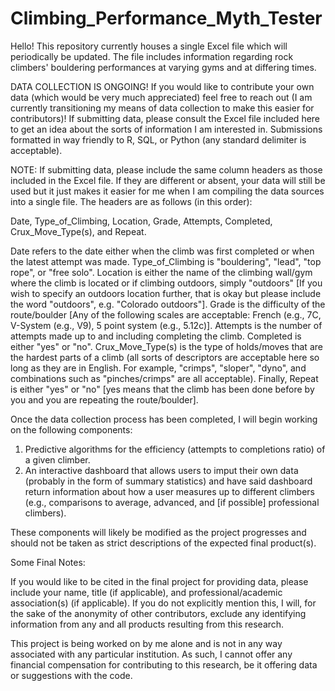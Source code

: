 # Climbing_Performance_Myth_Tester

Hello! This repository currently houses a single Excel file which will periodically be updated. The file includes information regarding rock climbers' bouldering performances at varying gyms and at differing times. 

DATA COLLECTION IS ONGOING! If you would like to contribute your own data (which would be very much appreciated) feel free to reach out (I am currently transitioning my means of data collection to make this easier for contributors)! If submitting data, please consult the Excel file included here to get an idea about the sorts of information I am interested in. Submissions formatted in way friendly to R, SQL, or Python (any standard delimiter is acceptable).

NOTE: If submitting data, please include the same column headers as those included in the Excel file. If they are different or absent, your data will still be used but it just makes it easier for me when I am compiling the data sources into a single file. The headers are as follows (in this order):

Date, Type_of_Climbing, Location, Grade, Attempts, Completed, Crux_Move_Type(s), and Repeat.

Date refers to the date either when the climb was first completed or when the latest attempt was made. Type_of_Climbing is "bouldering", "lead", "top rope", or "free solo". Location is either the name of the climbing wall/gym where the climb is located or if climbing outdoors, simply "outdoors" [If you wish to specify an outdoors location further, that is okay but please include the word "outdoors", e.g. "Colorado outdoors"]. Grade is the difficulty of the route/boulder [Any of the following scales are acceptable: French (e.g., 7C, V-System (e.g., V9), 5 point system (e.g., 5.12c)]. Attempts is the number of attempts made up to and including completing the climb. Completed is either "yes" or "no". Crux_Move_Type(s) is the type of holds/moves that are the hardest parts of a climb (all sorts of descriptors are acceptable here so long as they are in English. For example, "crimps", "sloper", "dyno", and combinations such as "pinches/crimps" are all acceptable). Finally, Repeat is either "yes" or "no" [yes means that the climb has been done before by you and you are repeating the route/boulder]. 

Once the data collection process has been completed, I will begin working on the following components:

1. Predictive algorithms for the efficiency (attempts to completions ratio) of a given climber.
2. An interactive dashboard that allows users to imput their own data (probably in the form of summary statistics) and have said dashboard return 
   information about how a user measures up to different climbers (e.g., comparisons to average, advanced, and [if possible] professional climbers).

These components will likely be modified as the project progresses and should not be taken as strict descriptions of the expected final product(s). 

Some Final Notes:

If you would like to be cited in the final project for providing data, please include your name, title (if applicable), and professional/academic association(s) (if applicable). If you do not explicitly mention this, I will, for the sake of the anonymity of other contributors, exclude any identifying information from any and all products resulting from this research. 

This project is being worked on by me alone and is not in any way associated with any particular institution. As such, I cannot offer any financial compensation for contributing to this research, be it offering data or suggestions with the code. 
